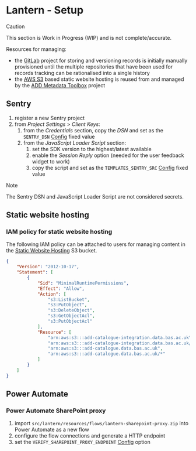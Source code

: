 # Lantern - Setup

> [!CAUTION]
> This section is Work in Progress (WIP) and is not complete/accurate.

Resources for managing:

* the [GitLab](/docs/architecture.md#gitlab) project for storing and versioning records is initially manually
  provisioned until the multiple repositories that have been used for records tracking can be rationalised into a
  single history
* the [AWS S3](/docs/architecture.md#amazon-s3) based static website hosting is reused from and managed by the
  [ADD Metadata Toolbox](https://gitlab.data.bas.ac.uk/MAGIC/add-metadata-toolbox/-/blob/main/docs/setup.md) project

## Sentry

1. register a new Sentry project
2. from *Project Settings* > *Client Keys*:
   1. from the *Credentials* section, copy the *DSN* and set as the `SENTRY_DSN` [Config](/docs/config.md) fixed value
   2. from the *JavaScript Loader Script* section:
      1. set the SDK version to the highest/latest available
      2. enable the *Session Reply* option (needed for the user feedback widget to work)
      3. copy the script and set as the `TEMPLATES_SENTRY_SRC` [Config](/docs/config.md) fixed value

> [!NOTE]
> The Sentry DSN and JavaScript Loader Script are not considered secrets.

## Static website hosting

### IAM policy for static website hosting

The following IAM policy can be attached to users for managing content in the
[Static Website Hosting](/docs/architecture.md#static-site) S3 bucket.

```json
{
    "Version": "2012-10-17",
    "Statement": [
        {
            "Sid": "MinimalRuntimePermissions",
            "Effect": "Allow",
            "Action": [
                "s3:ListBucket",
                "s3:PutObject",
                "s3:DeleteObject",
                "s3:GetObjectAcl",
                "s3:PutObjectAcl"
            ],
            "Resource": [
                "arn:aws:s3:::add-catalogue-integration.data.bas.ac.uk",
                "arn:aws:s3:::add-catalogue-integration.data.bas.ac.uk/*",
                "arn:aws:s3:::add-catalogue.data.bas.ac.uk",
                "arn:aws:s3:::add-catalogue.data.bas.ac.uk/*"
            ]
        }
    ]
}
```

## Power Automate

### Power Automate SharePoint proxy

1. import `src/lantern/resources/flows/lantern-sharepoint-proxy.zip` into Power Automate as a new flow
2. configure the flow connections and generate a HTTP endpoint
3. set the `VERIFY_SHAREPOINT_PROXY_ENDPOINT` [Config](/docs/config.md) option
